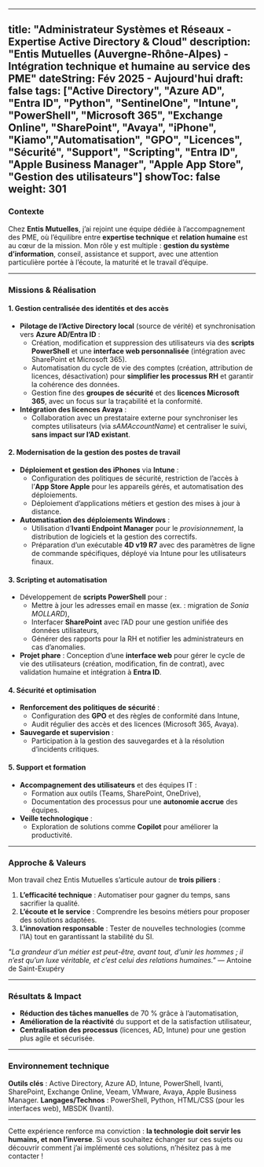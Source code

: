 
---
title: "Administrateur Systèmes et Réseaux - Expertise Active Directory & Cloud"
description: "Entis Mutuelles (Auvergne-Rhône-Alpes) - Intégration technique et humaine au service des PME"
dateString: Fév 2025 - Aujourd'hui
draft: false
tags: ["Active Directory", "Azure AD", "Entra ID", "Python", "SentinelOne", "Intune", "PowerShell", "Microsoft 365", "Exchange Online", "SharePoint", "Avaya", "iPhone", "Kiamo","Automatisation", "GPO", "Licences", "Sécurité", "Support", "Scripting", "Entra ID", "Apple Business Manager", "Apple App Store", "Gestion des utilisateurs"]
showToc: false
weight: 301
---

### Contexte
Chez **Entis Mutuelles**, j’ai rejoint une équipe dédiée à l’accompagnement des PME, où l’équilibre entre **expertise technique** et **relation humaine** est au cœur de la mission. Mon rôle y est multiple : **gestion du système d’information**, conseil, assistance et support, avec une attention particulière portée à l’écoute, la maturité et le travail d’équipe.

---

### Missions & Réalisation
#### 1. **Gestion centralisée des identités et des accès**
- **Pilotage de l’Active Directory local** (source de vérité) et synchronisation vers **Azure AD/Entra ID** :
  - Création, modification et suppression des utilisateurs via des **scripts PowerShell** et une **interface web personnalisée** (intégration avec SharePoint et Microsoft 365).
  - Automatisation du cycle de vie des comptes (création, attribution de licences, désactivation) pour **simplifier les processus RH** et garantir la cohérence des données.
  - Gestion fine des **groupes de sécurité** et des **licences Microsoft 365**, avec un focus sur la traçabilité et la conformité.
- **Intégration des licences Avaya** :
  - Collaboration avec un prestataire externe pour synchroniser les comptes utilisateurs (via *sAMAccountName*) et centraliser le suivi, **sans impact sur l’AD existant**.

#### 2. **Modernisation de la gestion des postes de travail**
- **Déploiement et gestion des iPhones** via **Intune** :
  - Configuration des politiques de sécurité, restriction de l’accès à l’**App Store Apple** pour les appareils gérés, et automatisation des déploiements.
  - Déploiement d’applications métiers et gestion des mises à jour à distance.
- **Automatisation des déploiements Windows** :
  - Utilisation d’**Ivanti Endpoint Manager** pour le *provisionnement*, la distribution de logiciels et la gestion des correctifs.
  - Préparation d’un exécutable **4D v19 R7** avec des paramètres de ligne de commande spécifiques, déployé via Intune pour les utilisateurs finaux.

#### 3. **Scripting et automatisation**
- Développement de **scripts PowerShell** pour :
  - Mettre à jour les adresses email en masse (ex. : migration de *Sonia MOLLARD*),
  - Interfacer **SharePoint** avec l’AD pour une gestion unifiée des données utilisateurs,
  - Générer des rapports pour la RH et notifier les administrateurs en cas d’anomalies.
- **Projet phare** : Conception d’une **interface web** pour gérer le cycle de vie des utilisateurs (création, modification, fin de contrat), avec validation humaine et intégration à **Entra ID**.

#### 4. **Sécurité et optimisation**
- **Renforcement des politiques de sécurité** :
  - Configuration des **GPO** et des règles de conformité dans Intune,
  - Audit régulier des accès et des licences (Microsoft 365, Avaya).
- **Sauvegarde et supervision** :
  - Participation à la gestion des sauvegardes et à la résolution d’incidents critiques.

#### 5. **Support et formation**
- **Accompagnement des utilisateurs** et des équipes IT :
  - Formation aux outils (Teams, SharePoint, OneDrive),
  - Documentation des processus pour une **autonomie accrue** des équipes.
- **Veille technologique** :
  - Exploration de solutions comme **Copilot** pour améliorer la productivité.

---

### Approche & Valeurs
Mon travail chez Entis Mutuelles s’articule autour de **trois piliers** :
1. **L’efficacité technique** : Automatiser pour gagner du temps, sans sacrifier la qualité.
2. **L’écoute et le service** : Comprendre les besoins métiers pour proposer des solutions adaptées.
3. **L’innovation responsable** : Tester de nouvelles technologies (comme l’IA) tout en garantissant la stabilité du SI.

*"La grandeur d’un métier est peut-être, avant tout, d’unir les hommes ; il n’est qu’un luxe véritable, et c’est celui des relations humaines."*
— Antoine de Saint-Exupéry

---
### Résultats & Impact
- **Réduction des tâches manuelles** de 70 % grâce à l’automatisation,
- **Amélioration de la réactivité** du support et de la satisfaction utilisateur,
- **Centralisation des processus** (licences, AD, Intune) pour une gestion plus agile et sécurisée.

---
### Environnement technique
**Outils clés** : Active Directory, Azure AD, Intune, PowerShell, Ivanti, SharePoint, Exchange Online, Veeam, VMware, Avaya, Apple Business Manager.
**Langages/Technos** : PowerShell, Python, HTML/CSS (pour les interfaces web), MBSDK (Ivanti).

---
Cette expérience renforce ma conviction : **la technologie doit servir les humains, et non l’inverse**. Si vous souhaitez échanger sur ces sujets ou découvrir comment j’ai implémenté ces solutions, n’hésitez pas à me contacter !

